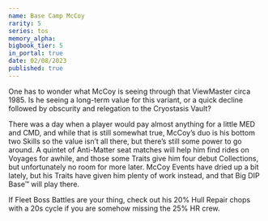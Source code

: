```yaml
---
name: Base Camp McCoy
rarity: 5
series: tos
memory_alpha:
bigbook_tier: 5
in_portal: true
date: 02/08/2023
published: true
---
```


One has to wonder what McCoy is seeing through that ViewMaster circa 1985. Is he seeing a long-term value for this variant, or a quick decline followed by obscurity and relegation to the Cryostasis Vault? 

There was a day when a player would pay almost anything for a little MED and CMD, and while that is still somewhat true, McCoy’s duo is his bottom two Skills so the value isn’t all there, but there’s still some power to go around. A quintet of Anti-Matter seat matches will help him find rides on Voyages for awhile, and those some Traits give him four debut Collections, but unfortunately no room for more later. McCoy Events have dried up a bit lately, but his Traits have given him plenty of work instead, and that Big DIP Base™ will play there. 

If Fleet Boss Battles are your thing, check out his 20% Hull Repair chops with a 20s cycle if you are somehow missing the 25% HR crew.
